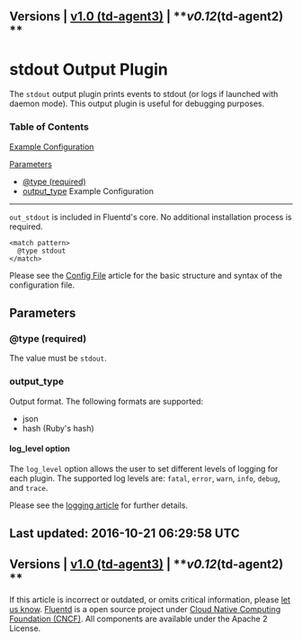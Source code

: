 
Versions \| [v1.0 (td-agent3)](/v1.0/articles/out_stdout) \|
***v0.12*(td-agent2) **
------------------------------------------------------------------------

stdout Output Plugin
====================

The `stdout` output plugin prints events to stdout (or logs if launched
with daemon mode). This output plugin is useful for debugging purposes.


### Table of Contents

[Example Configuration](#example-configuration)

[Parameters](#parameters)

-   [\@type (required)](#@type-(required))
-   [output\_type](#output_type)
Example Configuration
---------------------

`out_stdout` is included in Fluentd's core. No additional installation
process is required.

``` {.CodeRay}
<match pattern>
  @type stdout
</match>
```
Please see the [Config File](config-file) article for the basic
structure and syntax of the configuration file.

Parameters
----------

### \@type (required)

The value must be `stdout`.

### output\_type

Output format. The following formats are supported:

-   json
-   hash (Ruby's hash)

#### log\_level option

The `log_level` option allows the user to set different levels of
logging for each plugin. The supported log levels are: `fatal`, `error`,
`warn`, `info`, `debug`, and `trace`.

Please see the [logging article](logging) for further details.


Last updated: 2016-10-21 06:29:58 UTC
------------------------------------------------------------------------
Versions \| [v1.0 (td-agent3)](/v1.0/articles/out_stdout) \|
***v0.12*(td-agent2) **
------------------------------------------------------------------------

If this article is incorrect or outdated, or omits critical information,
please [let us
know](https://github.com/fluent/fluentd-docs/issues?state=open).
[Fluentd](http://www.fluentd.org/) is a open source project under [Cloud
Native Computing Foundation (CNCF)](https://cncf.io/). All components
are available under the Apache 2 License.
